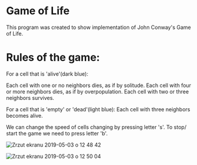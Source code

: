 # Game of Life
This program was created to show implementation of John Conway's Game of Life.

# Rules of the game:

For a cell that is 'alive'(dark blue):

Each cell with one or no neighbors dies, as if by solitude.
Each cell with four or more neighbors dies, as if by overpopulation.
Each cell with two or three neighbors survives.

For a cell that is 'empty' or 'dead'(light blue):
Each cell with three neighbors becomes alive.

We can change the speed of cells changing by pressing letter 's'. To stop/ start the game we need to press letter 'b'.

![Zrzut ekranu 2019-05-03 o 12 48 42](https://user-images.githubusercontent.com/37518102/57133804-3ef7c480-6da4-11e9-84d0-7942c3622594.png)

![Zrzut ekranu 2019-05-03 o 12 50 04](https://user-images.githubusercontent.com/37518102/57133810-43bc7880-6da4-11e9-9951-5a148f2d53a3.png)
